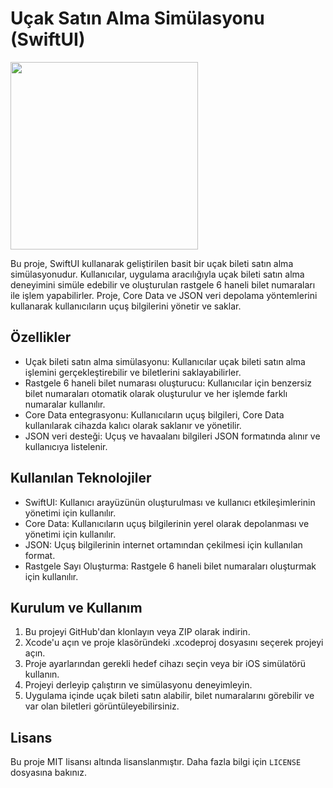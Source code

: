 # Uçak Satın Alma Simülasyonu (SwiftUI)

<img src="https://github.com/mahmutkara01/FlightTicketApp-Swiftui/assets/92724610/6ed902f3-ef93-484b-8bf7-375afc7aa786" width="300">


Bu proje, SwiftUI kullanarak geliştirilen basit bir uçak bileti satın alma simülasyonudur. Kullanıcılar, uygulama aracılığıyla uçak bileti satın alma deneyimini simüle edebilir ve oluşturulan rastgele 6 haneli bilet numaraları ile işlem yapabilirler. 
Proje, Core Data ve JSON veri depolama yöntemlerini kullanarak kullanıcıların uçuş bilgilerini yönetir ve saklar.

## Özellikler

- Uçak bileti satın alma simülasyonu: Kullanıcılar uçak bileti satın alma işlemini gerçekleştirebilir ve biletlerini saklayabilirler.
- Rastgele 6 haneli bilet numarası oluşturucu: Kullanıcılar için benzersiz bilet numaraları otomatik olarak oluşturulur ve her işlemde farklı numaralar kullanılır.
- Core Data entegrasyonu: Kullanıcıların uçuş bilgileri, Core Data kullanılarak cihazda kalıcı olarak saklanır ve yönetilir.
- JSON veri desteği: Uçuş ve havaalanı bilgileri JSON formatında alınır ve kullanıcıya listelenir.

## Kullanılan Teknolojiler

- SwiftUI: Kullanıcı arayüzünün oluşturulması ve kullanıcı etkileşimlerinin yönetimi için kullanılır.
- Core Data: Kullanıcıların uçuş bilgilerinin yerel olarak depolanması ve yönetimi için kullanılır.
- JSON: Uçuş bilgilerinin internet ortamından çekilmesi için kullanılan format.
- Rastgele Sayı Oluşturma: Rastgele 6 haneli bilet numaraları oluşturmak için kullanılır.

## Kurulum ve Kullanım

1. Bu projeyi GitHub'dan klonlayın veya ZIP olarak indirin.
2. Xcode'u açın ve proje klasöründeki .xcodeproj dosyasını seçerek projeyi açın.
3. Proje ayarlarından gerekli hedef cihazı seçin veya bir iOS simülatörü kullanın.
4. Projeyi derleyip çalıştırın ve simülasyonu deneyimleyin.
5. Uygulama içinde uçak bileti satın alabilir, bilet numaralarını görebilir ve var olan biletleri görüntüleyebilirsiniz.


## Lisans

Bu proje MIT lisansı altında lisanslanmıştır. Daha fazla bilgi için `LICENSE` dosyasına bakınız.
